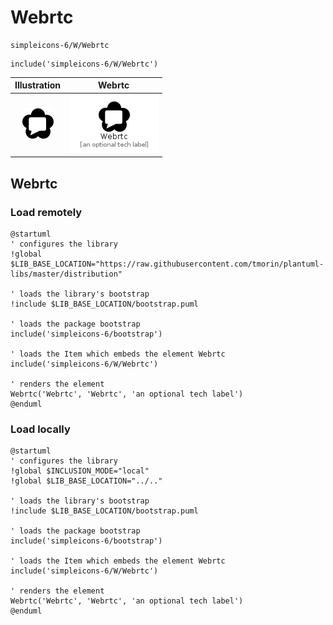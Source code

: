 # Webrtc


```text
simpleicons-6/W/Webrtc
```

```text
include('simpleicons-6/W/Webrtc')
```



| Illustration | Webrtc |
| :---: | :---: |
| ![illustration for Illustration](../../simpleicons-6/W/Webrtc.png) | ![illustration for Webrtc](../../simpleicons-6/W/Webrtc.Local.png) |




## Webrtc

### Load remotely
```plantuml
@startuml
' configures the library
!global $LIB_BASE_LOCATION="https://raw.githubusercontent.com/tmorin/plantuml-libs/master/distribution"

' loads the library's bootstrap
!include $LIB_BASE_LOCATION/bootstrap.puml

' loads the package bootstrap
include('simpleicons-6/bootstrap')

' loads the Item which embeds the element Webrtc
include('simpleicons-6/W/Webrtc')

' renders the element
Webrtc('Webrtc', 'Webrtc', 'an optional tech label')
@enduml
```

### Load locally
```plantuml
@startuml
' configures the library
!global $INCLUSION_MODE="local"
!global $LIB_BASE_LOCATION="../.."

' loads the library's bootstrap
!include $LIB_BASE_LOCATION/bootstrap.puml

' loads the package bootstrap
include('simpleicons-6/bootstrap')

' loads the Item which embeds the element Webrtc
include('simpleicons-6/W/Webrtc')

' renders the element
Webrtc('Webrtc', 'Webrtc', 'an optional tech label')
@enduml
```

